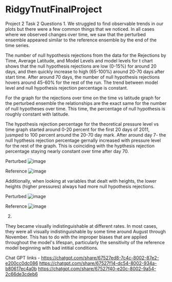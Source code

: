 # RidgyTnutFinalProject
Project 2
Task 2
Questions
1.
We struggled to find observable trends in our plots but there were a few common things that we noticed. In all cases where we observed changes over time, we saw that the perturbed ensemble appeared similar to the reference ensemble by the end of the time series.

The number of null hypothesis rejections from the data for the Rejections by Time, Average Latitude, and Model Levels and model levels for t chart shows that the null hypothesis rejections are low (0-15%) for around 20 days, and then quickly increase to high (65-100%) around 20-70 days after start time. After around 70 days, the number of null hypothesis rejections hovers around 45-60% for the rest of the run. The trend between model level and null hypothesis rejection percentage is constant.

For the graph for the rejections over time on the time vs latitude graph for the perturbed ensemble the relationships are the exact same for the number of null hypotheses over time. This time, the percentage of null hypothesis is roughly constant with latitude.

The hypothesis rejection percentage for the theoretical pressure level vs time graph started around 0-20 percent for the first 20 days of 2011, jusmped to 100 percent around the 20-70 day mark. After around day 7- the null hypthesis rejection percentage gernally increased with pressure level for the rest of the graph. This is coinciding with the hypthesis rejection percentage staying nearly constant over time after day 70.


Perturbed
![image](https://github.com/user-attachments/assets/16dc79f6-0c66-4501-bb75-ce15454a86d9)



Reference
![image](https://github.com/user-attachments/assets/d284360c-ec00-4322-95fb-25f99ab8ecea)


Additionally, when looking at variables that dealt with heights, the lower heights (higher pressures) always had more null hypothesis rejections.


Perturbed
![image](https://github.com/user-attachments/assets/9c66c7ec-5a48-4544-9f5e-f3a61ab2be2a)

Reference
![image](https://github.com/user-attachments/assets/5cbbf857-b6c0-429a-9f07-dc93d46a1bd9)








2.
They became visually indistinguishable at different rates. In most cases, they were all visually indistinguishable by some time around August through November. This has to do with the improper biases that are applied throughout the model's lifespan, particularly the sensitivity of the reference model beginning with bad intitial conditions.


Chat GPT links -
https://chatgpt.com/share/67527ed8-7c4c-8002-87e2-e200cc0dc086
https://chatgpt.com/share/67527f14-dc54-8002-934a-b80617ec4a0b
https://chatgpt.com/share/67527f40-e20c-8002-9a54-2c66de3cdeb6


